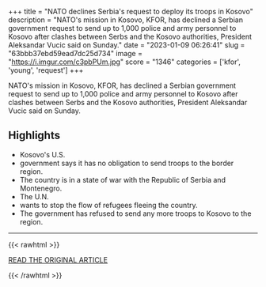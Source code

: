 +++
title = "NATO declines Serbia's request to deploy its troops in Kosovo"
description = "NATO's mission in Kosovo, KFOR, has declined a Serbian government request to send up to 1,000 police and army personnel to Kosovo after clashes between Serbs and the Kosovo authorities, President Aleksandar Vucic said on Sunday."
date = "2023-01-09 06:26:41"
slug = "63bbb37ebd59ead7dc25d734"
image = "https://i.imgur.com/c3pbPUm.jpg"
score = "1346"
categories = ['kfor', 'young', 'request']
+++

NATO's mission in Kosovo, KFOR, has declined a Serbian government request to send up to 1,000 police and army personnel to Kosovo after clashes between Serbs and the Kosovo authorities, President Aleksandar Vucic said on Sunday.

## Highlights

- Kosovo's U.S.
- government says it has no obligation to send troops to the border region.
- The country is in a state of war with the Republic of Serbia and Montenegro.
- The U.N.
- wants to stop the flow of refugees fleeing the country.
- The government has refused to send any more troops to Kosovo to the region.

---

{{< rawhtml >}}
  <p class="article-category">
    <a target="_blank" href="https://www.reuters.com/world/europe/nato-declines-serbias-request-deploy-its-troops-kosovo-2023-01-08/?utm_source=reddit.com">READ THE ORIGINAL ARTICLE</a>
  </p>
{{< /rawhtml >}}
